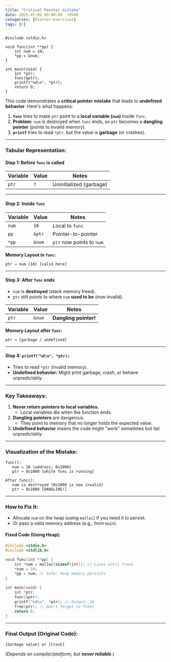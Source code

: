 ```yaml
---
title: "Critical Pointer mistake"
date: 2025-07-05 00:00:00  +0500
categories: [Pointer-Exercises]
tags: [C]
---
```


```
#include <stdio.h>

void func(int **pp) {
    int num = 10;
    *pp = &num;
}

int main(void) {
    int *ptr;
    func(&ptr);
    printf("%d\n", *ptr);
    return 0;
}
```


This code demonstrates a **critical pointer mistake** that leads to **undefined behavior**. Here's what happens:

1. **`func`** tries to make `ptr` point to a **local variable (`num`)** inside `func`.
2. **Problem:** `num` is destroyed when `func` ends, so `ptr` becomes a **dangling pointer** (points to invalid memory).
3. **`printf`** tries to read `*ptr`, but the value is **garbage** (or crashes).

---

### **Tabular Representation:**

#### **Step 1: Before `func` is called**

| Variable | Value  | Notes                     |
|----------|--------|---------------------------|
| `ptr`    | `?`    | Uninitialized (garbage)   |

---

#### **Step 2: Inside `func`**

| Variable | Value  | Notes                      |
|----------|--------|----------------------------|
| `num`    | `10`   | Local to `func`            |
| `pp`     | `&ptr` | Pointer-to-pointer         |
| `*pp`    | `&num` | `ptr` now points to `num`  |

**Memory Layout in `func`:**
```
ptr → num (10) [valid here]
```

---

#### **Step 3: After `func` ends**
- `num` is **destroyed** (stack memory freed).
- `ptr` still points to where `num` **used to be** (now invalid).

| Variable | Value  | Notes                     |
|----------|--------|---------------------------|
| `ptr`    | `&num` | **Dangling pointer!**     |

**Memory Layout after `func`:**
```
ptr → [garbage / undefined]
```

---

#### **Step 4: `printf("%d\n", *ptr);`**
- Tries to read `*ptr` (invalid memory).
- **Undefined behavior:** Might print garbage, crash, or behave unpredictably.

---

### **Key Takeaways:**
1. **Never return pointers to local variables.**
   - Local variables die when the function ends.
2. **Dangling pointers** are dangerous.
   - They point to memory that no longer holds the expected value.
3. **Undefined behavior** means the code might "work" sometimes but fail unpredictably.

---

### **Visualization of the Mistake:**
```
func():
   num = 10 (address: 0x1000)
   ptr → 0x1000 [while func is running]

After func():
   num is destroyed (0x1000 is now invalid)
   ptr → 0x1000 [DANGLING!]
```

---

### **How to Fix It:**
- Allocate `num` on the heap (using `malloc`) if you need it to persist.
- Or pass a valid memory address (e.g., from `main`).

#### **Fixed Code (Using Heap):**
```c
#include <stdio.h>
#include <stdlib.h>

void func(int **pp) {
    int *num = malloc(sizeof(int)); // Lives until freed
    *num = 10;
    *pp = num; // Safe: heap memory persists
}

int main(void) {
    int *ptr;
    func(&ptr);
    printf("%d\n", *ptr); // Output: 10
    free(ptr); // Don't forget to free!
    return 0;
}
```

---

### **Final Output (Original Code):**
```
[Garbage value] or [Crash]
```
*(Depends on compiler/platform, but **never reliable**.)*

